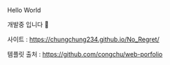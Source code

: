 Hello World

개발중 입니다 🔧

사이트 : https://chungchung234.github.io/No_Regret/


템플릿 출처 : https://github.com/congchu/web-porfolio